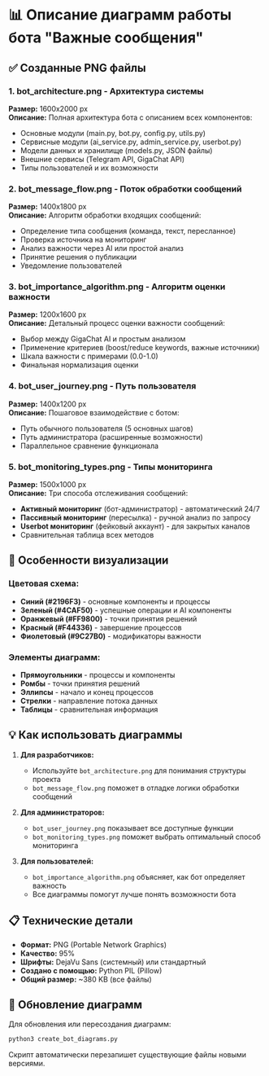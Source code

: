 # 📊 Описание диаграмм работы бота "Важные сообщения"

## ✅ Созданные PNG файлы

### 1. **bot_architecture.png** - Архитектура системы
**Размер:** 1600x2000 px  
**Описание:** Полная архитектура бота с описанием всех компонентов:
- Основные модули (main.py, bot.py, config.py, utils.py)
- Сервисные модули (ai_service.py, admin_service.py, userbot.py)
- Модели данных и хранилище (models.py, JSON файлы)
- Внешние сервисы (Telegram API, GigaChat API)
- Типы пользователей и их возможности

### 2. **bot_message_flow.png** - Поток обработки сообщений
**Размер:** 1400x1800 px  
**Описание:** Алгоритм обработки входящих сообщений:
- Определение типа сообщения (команда, текст, пересланное)
- Проверка источника на мониторинг
- Анализ важности через AI или простой анализ
- Принятие решения о публикации
- Уведомление пользователей

### 3. **bot_importance_algorithm.png** - Алгоритм оценки важности
**Размер:** 1200x1600 px  
**Описание:** Детальный процесс оценки важности сообщений:
- Выбор между GigaChat AI и простым анализом
- Применение критериев (boost/reduce keywords, важные источники)
- Шкала важности с примерами (0.0-1.0)
- Финальная нормализация оценки

### 4. **bot_user_journey.png** - Путь пользователя
**Размер:** 1400x1200 px  
**Описание:** Пошаговое взаимодействие с ботом:
- Путь обычного пользователя (5 основных шагов)
- Путь администратора (расширенные возможности)
- Параллельное сравнение функционала

### 5. **bot_monitoring_types.png** - Типы мониторинга
**Размер:** 1500x1000 px  
**Описание:** Три способа отслеживания сообщений:
- **Активный мониторинг** (бот-администратор) - автоматический 24/7
- **Пассивный мониторинг** (пересылка) - ручной анализ по запросу
- **Userbot мониторинг** (фейковый аккаунт) - для закрытых каналов
- Сравнительная таблица всех методов

## 🎨 Особенности визуализации

### Цветовая схема:
- **Синий (#2196F3)** - основные компоненты и процессы
- **Зеленый (#4CAF50)** - успешные операции и AI компоненты
- **Оранжевый (#FF9800)** - точки принятия решений
- **Красный (#F44336)** - завершение процессов
- **Фиолетовый (#9C27B0)** - модификаторы важности

### Элементы диаграмм:
- **Прямоугольники** - процессы и компоненты
- **Ромбы** - точки принятия решений
- **Эллипсы** - начало и конец процессов
- **Стрелки** - направление потока данных
- **Таблицы** - сравнительная информация

## 💡 Как использовать диаграммы

1. **Для разработчиков:**
   - Используйте `bot_architecture.png` для понимания структуры проекта
   - `bot_message_flow.png` поможет в отладке логики обработки сообщений

2. **Для администраторов:**
   - `bot_user_journey.png` показывает все доступные функции
   - `bot_monitoring_types.png` поможет выбрать оптимальный способ мониторинга

3. **Для пользователей:**
   - `bot_importance_algorithm.png` объясняет, как бот определяет важность
   - Все диаграммы помогут лучше понять возможности бота

## 📋 Технические детали

- **Формат:** PNG (Portable Network Graphics)
- **Качество:** 95%
- **Шрифты:** DejaVu Sans (системный) или стандартный
- **Создано с помощью:** Python PIL (Pillow)
- **Общий размер:** ~380 KB (все файлы)

## 🔄 Обновление диаграмм

Для обновления или пересоздания диаграмм:
```bash
python3 create_bot_diagrams.py
```

Скрипт автоматически перезапишет существующие файлы новыми версиями.